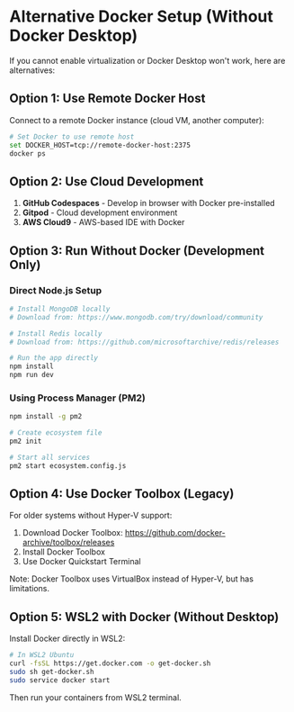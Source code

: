 # Alternative Docker Setup (Without Docker Desktop)

If you cannot enable virtualization or Docker Desktop won't work, here are alternatives:

## Option 1: Use Remote Docker Host
Connect to a remote Docker instance (cloud VM, another computer):

```bash
# Set Docker to use remote host
set DOCKER_HOST=tcp://remote-docker-host:2375
docker ps
```

## Option 2: Use Cloud Development
1. **GitHub Codespaces** - Develop in browser with Docker pre-installed
2. **Gitpod** - Cloud development environment
3. **AWS Cloud9** - AWS-based IDE with Docker

## Option 3: Run Without Docker (Development Only)

### Direct Node.js Setup
```bash
# Install MongoDB locally
# Download from: https://www.mongodb.com/try/download/community

# Install Redis locally  
# Download from: https://github.com/microsoftarchive/redis/releases

# Run the app directly
npm install
npm run dev
```

### Using Process Manager (PM2)
```bash
npm install -g pm2

# Create ecosystem file
pm2 init

# Start all services
pm2 start ecosystem.config.js
```

## Option 4: Use Docker Toolbox (Legacy)
For older systems without Hyper-V support:

1. Download Docker Toolbox: https://github.com/docker-archive/toolbox/releases
2. Install Docker Toolbox
3. Use Docker Quickstart Terminal

Note: Docker Toolbox uses VirtualBox instead of Hyper-V, but has limitations.

## Option 5: WSL2 with Docker (Without Desktop)
Install Docker directly in WSL2:

```bash
# In WSL2 Ubuntu
curl -fsSL https://get.docker.com -o get-docker.sh
sudo sh get-docker.sh
sudo service docker start
```

Then run your containers from WSL2 terminal.